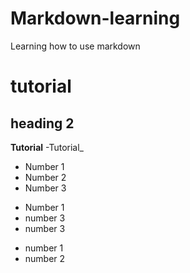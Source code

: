 # Markdown-learning
Learning how to use markdown

# tutorial
## heading 2

**Tutorial**
-Tutorial_

- Number 1
- Number 2
- Number 3

* Number 1
* number 3
* number 3

+ number 1
+ number 2
